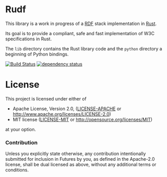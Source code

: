 # Rudf

This library is a work in progress of a [RDF](https://www.w3.org/RDF/) stack implementation in [Rust](https://www.rust-lang.org).

Its goal is to provide a compliant, safe and fast implementation of W3C specifications in Rust.

The `lib` directory contains the Rust library code and the `python` directory a beginning of Python bindings.

[![Build Status](https://travis-ci.org/Tpt/rudf.svg?branch=master)](https://travis-ci.org/Tpt/rudf)
[![dependency status](https://deps.rs/repo/github/Tpt/rudf/status.svg)](https://deps.rs/repo/github/Tpt/rudf)


# License

This project is licensed under either of

 * Apache License, Version 2.0, ([LICENSE-APACHE](LICENSE-APACHE) or
   http://www.apache.org/licenses/LICENSE-2.0)
 * MIT license ([LICENSE-MIT](LICENSE-MIT) or
   http://opensource.org/licenses/MIT)
   
at your option.


### Contribution

Unless you explicitly state otherwise, any contribution intentionally submitted for inclusion in Futures by you, as defined in the Apache-2.0 license, shall be dual licensed as above, without any additional terms or conditions.

